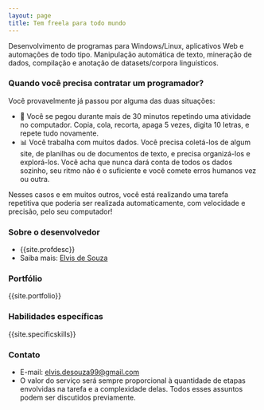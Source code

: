 ```yaml
---
layout: page
title: Tem freela para todo mundo
---
```


Desenvolvimento de programas para Windows/Linux, aplicativos Web e automações de todo tipo. Manipulação automática de texto, mineração de dados, compilação e anotação de datasets/corpora linguísticos.

### Quando você precisa contratar um programador?

Você provavelmente já passou por alguma das duas situações:

- 🤖 Você se pegou durante mais de 30 minutos repetindo uma atividade no computador. Copia, cola, recorta, apaga 5 vezes, digita 10 letras, e repete tudo novamente.
- 📊 Você trabalha com muitos dados. Você precisa coletá-los de algum site, de planilhas ou de documentos de texto, e precisa organizá-los e explorá-los. Você acha que nunca dará conta de todos os dados sozinho, seu ritmo não é o suficiente e você comete erros humanos vez ou outra.

Nesses casos e em muitos outros, você está realizando uma tarefa repetitiva que poderia ser realizada automaticamente, com velocidade e precisão, pelo seu computador!

### Sobre o desenvolvedor

- {{site.profdesc}}
- Saiba mais: [Elvis de Souza](/sobre)

### Portfólio

{{site.portfolio}}

### Habilidades específicas

{{site.specificskills}}

### Contato

- E-mail: [elvis.desouza99@gmail.com](mailto:elvis.desouza99@gmail.com)
- O valor do serviço será sempre proporcional à quantidade de etapas envolvidas na tarefa e a complexidade delas. Todos esses assuntos podem ser discutidos previamente.